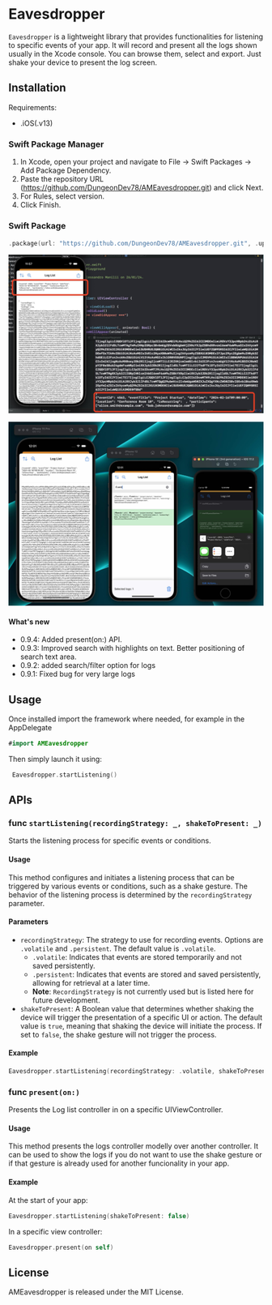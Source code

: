# Eavesdropper


`Eavesdropper` is a lightweight library that provides functionalities for listening to specific events of your app. It will record and present all the logs shown usually in the Xcode console. You can browse them, select and export. Just shake your device to present the log screen.

## Installation
Requirements:
 - .iOS(.v13)

### Swift Package Manager 
1. In Xcode, open your project and navigate to File → Swift Packages → Add Package Dependency.
2. Paste the repository URL (https://github.com/DungeonDev78/AMEavesdropper.git) and click Next.
3. For Rules, select version.
4. Click Finish.

### Swift Package
```swift
.package(url: "https://github.com/DungeonDev78/AMEavesdropper.git", .upToNextMajor(from: "0.9.4"))
```

![Example](https://github.com/DungeonDev78/AMEavesdropper/blob/main/IMG/img002.jpeg?raw=true)

![Example](https://github.com/DungeonDev78/AMEavesdropper/blob/main/IMG/img001.jpg?raw=true)

#### What's new
- 0.9.4: Added present(on:) API.
- 0.9.3: Improved search with highlights on text. Better positioning of search text area.
- 0.9.2: added search/filter option for logs
- 0.9.1: Fixed bug for very large logs

## Usage

Once installed import the framework where needed, for example in the AppDelegate
```swift
#import AMEavesdropper
```
Then simply launch it using:
```swift
 Eavesdropper.startListening()
```

## APIs

### func `startListening(recordingStrategy: _, shakeToPresent: _)`
Starts the listening process for specific events or conditions.

#### Usage

This method configures and initiates a listening process that can be triggered by various events or conditions, such as a shake gesture. The behavior of the listening process is determined by the `recordingStrategy` parameter.

#### Parameters

- `recordingStrategy`: The strategy to use for recording events. Options are `.volatile` and `.persistent`. The default value is `.volatile`.
  - `.volatile`: Indicates that events are stored temporarily and not saved persistently.
  - `.persistent`: Indicates that events are stored and saved persistently, allowing for retrieval at a later time.
  - **Note**: `RecordingStrategy` is not currently used but is listed here for future development.
- `shakeToPresent`: A Boolean value that determines whether shaking the device will trigger the presentation of a specific UI or action. The default value is `true`, meaning that shaking the device will initiate the process. If set to `false`, the shake gesture will not trigger the process.

#### Example

```swift
Eavesdropper.startListening(recordingStrategy: .volatile, shakeToPresent: false)
```

### func `present(on:)`
Presents the Log list controller in on a specific UIViewController.

#### Usage
This method presents the logs controller modelly over another controller. It can be used to show the logs if you do not want to use the shake gesture or if that gesture is already used for another funcionality in your app.

#### Example

At the start of your app:
```swift
Eavesdropper.startListening(shakeToPresent: false)
```

In a specific view controller:
```swift
Eavesdropper.present(on self)
```

## License

AMEavesdropper is released under the MIT License.
